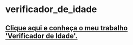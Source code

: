 # verificador_de_idade
## <a href = "" target = "_blank" rel="external">Clique aqui e conheça o meu trabalho 'Verificador de Idade'.</a>
